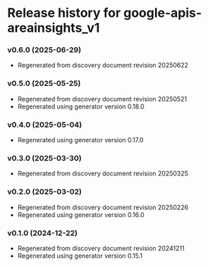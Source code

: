 # Release history for google-apis-areainsights_v1

### v0.6.0 (2025-06-29)

* Regenerated from discovery document revision 20250622

### v0.5.0 (2025-05-25)

* Regenerated from discovery document revision 20250521
* Regenerated using generator version 0.18.0

### v0.4.0 (2025-05-04)

* Regenerated using generator version 0.17.0

### v0.3.0 (2025-03-30)

* Regenerated from discovery document revision 20250325

### v0.2.0 (2025-03-02)

* Regenerated from discovery document revision 20250226
* Regenerated using generator version 0.16.0

### v0.1.0 (2024-12-22)

* Regenerated from discovery document revision 20241211
* Regenerated using generator version 0.15.1

